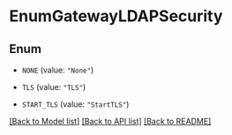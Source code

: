 # EnumGatewayLDAPSecurity

## Enum


* `NONE` (value: `"None"`)

* `TLS` (value: `"TLS"`)

* `START_TLS` (value: `"StartTLS"`)


[[Back to Model list]](../README.md#documentation-for-models) [[Back to API list]](../README.md#documentation-for-api-endpoints) [[Back to README]](../README.md)


